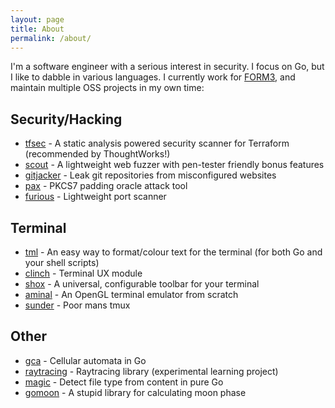 ```yaml
---
layout: page
title: About
permalink: /about/
---
```

I'm a software engineer with a serious interest in security. I focus on Go, but I like to dabble in various languages. I currently work for [FORM3](https://form3.tech), and maintain multiple OSS projects in my own time:

## Security/Hacking

- [tfsec](https://github.com/tfsec/tfsec) - A static analysis powered security scanner for Terraform (recommended by ThoughtWorks!)
- [scout](https://github.com/liamg/scout) - A lightweight web fuzzer with pen-tester friendly bonus features
- [gitjacker](https://github.com/liamg/gitjacker) - Leak git repositories from misconfigured websites
- [pax](https://github.com/liamg/pax) - PKCS7 padding oracle attack tool
- [furious](https://github.com/liamg/furious) - Lightweight port scanner

## Terminal

- [tml](https://github.com/liamg/tml) - An easy way to format/colour text for the terminal (for both Go and your shell scripts)
- [clinch](https://github.com/liamg/clinch) - Terminal UX module
- [shox](https://github.com/liamg/shox) - A universal, configurable toolbar for your terminal
- [aminal](https://github.com/liamg/aminal) - An OpenGL terminal emulator from scratch
- [sunder](https://github.com/liamg/sunder) - Poor mans tmux

## Other

- [gca](https://github.com/liamg/gca) - Cellular automata in Go
- [raytracing](https://github.com/liamg/raytracing) - Raytracing library (experimental learning project)
- [magic](https://github.com/liamg/magic) - Detect file type from content in pure Go
- [gomoon](https://github.com/liamg/gomoon) - A stupid library for calculating moon phase
